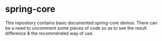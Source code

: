 # spring-core
This repository contains basic documented spring-core demos. There can be a need to uncomment some pieces of code so as to see the result difference &amp; the recommended way of use.
